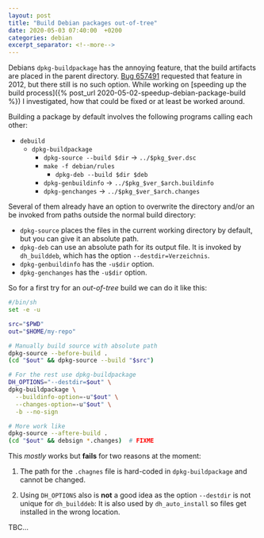 ```yaml
---
layout: post
title: "Build Debian packages out-of-tree"
date: 2020-05-03 07:40:00  +0200
categories: debian
excerpt_separator: <!--more-->
---
```


Debians `dpkg-buildpackage` has the annoying feature, that the build artifacts are placed in the parent directory.
[Bug 657491](https://bugs.debian.org/cgi-bin/bugreport.cgi?bug=657401) requested that feature in 2012, but there still is no such option.
While working on [speeding up the build process]({% post_url 2020-05-02-speedup-debian-package-build %}) I investigated, how that could be fixed or at least be worked around.

<!--more-->

Building a package by default involves the following programs calling each other:
* `debuild`
  * `dpkg-buildpackage`
    * `dpkg-source --build $dir` → `../$pkg_$ver.dsc`
    * `make -f debian/rules`
      * `dpkg-deb --build $dir $deb`
    * `dpkg-genbuildinfo` → `../$pkg_$ver_$arch.buildinfo`
    * `dpkg-genchanges` → `../$pkg_$ver_$arch.changes`

Several of them already have an option to overwrite the directory and/or an be invoked from paths outside the normal build directory:

* `dpkg-source` places the files in the current working directory by default, but you can give it an absolute path.
* `dpkg-deb` can use an absolute path for its output file.
   It is invoked by `dh_builddeb`, which has the option `--destdir=Verzeichnis`.
* `dpkg-genbuildinfo` has the `-u$dir` option.
* `dpkg-genchanges` has the `-u$dir` option.

So for a first try for an *out-of-tree* build we can do it like this:

```sh
#/bin/sh
set -e -u

src="$PWD"
out="$HOME/my-repo"

# Manually build source with absolute path
dpkg-source --before-build .
(cd "$out" && dpkg-source --build "$src")

# For the rest use dpkg-buildpackage
DH_OPTIONS="--destdir=$out" \
dpkg-buildpackage \
  --buildinfo-option=-u"$out" \
  --changes-option=-u"$out" \
  -b --no-sign

# More work like
dpkg-source --aftere-build .
(cd "$out" && debsign *.changes)  # FIXME
```

This *mostly* works but **fails** for two reasons at the moment:

1. The path for the `.chagnes` file is hard-coded in `dpkg-buildpackage` and cannot be changed.

2. Using `DH_OPTIONS` also is **not** a good idea as the option `--destdir` is not unique for `dh_builddeb`:
   It is also used by `dh_auto_install` so files get installed in the wrong location.

TBC…
